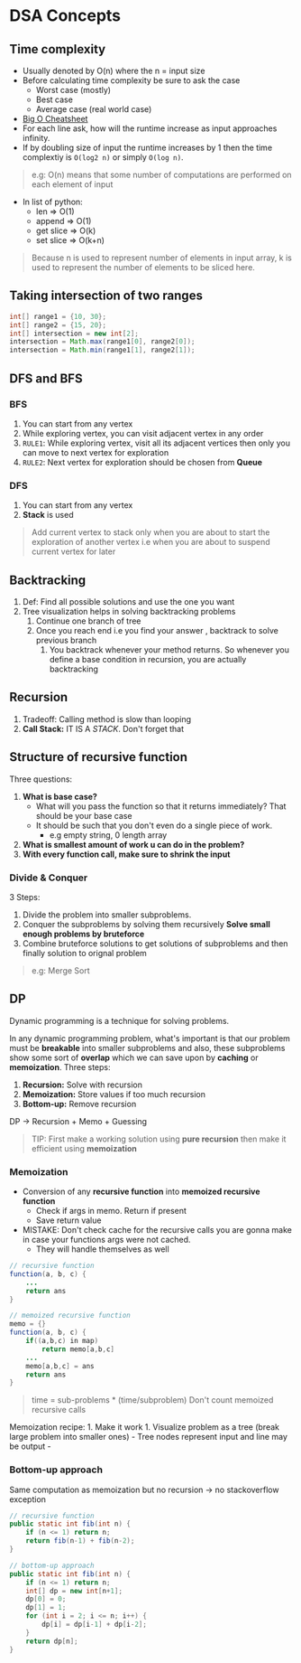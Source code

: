 # DSA Concepts

## Time complexity

- Usually denoted by O(n) where the n = input size
- Before calculating time complexity be sure to ask the case
  - Worst case (mostly)
  - Best case
  - Average case (real world case)
- [Big O Cheatsheet](https://www.bigocheatsheet.com/)
- For each line ask, how will the runtime increase as input approaches infinity.
- If by doubling size of input the runtime increases by 1 then the time complextiy is `O(log2 n)` or simply `O(log n)`.

> e.g: O(n) means that some number of computations are performed on each element of input

- In list of python:
  - len => O(1)
  - append => O(1)
  - get slice => O(k)
  - set slice => O(k+n)

> Because n is used to represent number of elements in input array, k is used to represent the
> number of elements to be sliced here.

## Taking intersection of two ranges

```java
int[] range1 = {10, 30};
int[] range2 = {15, 20};
int[] intersection = new int[2];
intersection = Math.max(range1[0], range2[0]);
intersection = Math.min(range1[1], range2[1]);
```

## DFS and BFS

### BFS

1. You can start from any vertex
2. While exploring vertex, you can visit adjacent vertex in any order
3. `RULE1`: While exploring vertex, visit all its adjacent vertices then only you can move to next vertex for exploration
4. `RULE2`: Next vertex for exploration should be chosen from **Queue**

### DFS

1. You can start from any vertex
2. **Stack** is used

> Add current vertex to stack only when you are about to start the exploration of another vertex i.e when you are about to suspend current vertex for later

## Backtracking

1. Def: Find all possible solutions and use the one you want
2. Tree visualization helps in solving backtracking problems
   1. Continue one branch of tree
   2. Once you reach end i.e you find your answer , backtrack to solve previous branch
      1. You backtrack whenever your method returns. So whenever you define a base condition in recursion, you are actually backtracking

## Recursion

1. Tradeoff: Calling method is slow than looping
2. **Call Stack:** IT IS A *STACK*. Don't forget that

## Structure of recursive function

Three questions:

1. **What is base case?**
    - What will you pass the function so that it returns immediately? That should be your base case
    - It should be such that you don't even do a single piece of work.
      - e.g empty string, 0 length array
2. **What is smallest amount of work u can do in the problem?**
3. **With every function call, make sure to shrink the input**

### Divide & Conquer

3 Steps:

1. Divide the problem into smaller subproblems. 
1. Conquer the subproblems by solving them recursively
   **Solve small enough problems by bruteforce**
1. Combine bruteforce solutions to get solutions of subproblems and then finally solution to orignal problem

> e.g: Merge Sort

## DP

Dynamic programming is a technique for solving problems.

In any dynamic programming problem, what's important is that our problem must be **breakable** into smaller subproblems and also, these subproblems show some sort of **overlap** which we can save upon by **caching** or **memoization**.
Three steps:

   1. **Recursion:** Solve with recursion
   2. **Memoization:** Store values if too much recursion
   3. **Bottom-up:** Remove recursion

DP -> Recursion + Memo + Guessing

> TIP: First make a working solution using **pure recursion** then make it efficient using **memoization**

### Memoization

- Conversion of any **recursive function** into **memoized recursive function**
  - Check if args in memo. Return if present
  - Save return value
- MISTAKE: Don't check cache for the recursive calls you are gonna make in case your functions args were not cached.
  - They will handle themselves as well

```java
// recursive function
function(a, b, c) {
    ...
    return ans
}
```

```java
// memoized recursive function
memo = {}
function(a, b, c) {
    if((a,b,c) in map)
        return memo[a,b,c]
    ...
    memo[a,b,c] = ans
    return ans
}
```

> time = sub-problems * (time/subproblem)
> Don't count memoized recursive calls

Memoization recipe:
    1. Make it work
       1. Visualize problem as a tree (break large problem into smaller ones)
         - Tree nodes represent input and line may be output
         -   

### Bottom-up approach

Same computation as memoization but no recursion -> no stackoverflow exception

```java
// recursive function
public static int fib(int n) {
    if (n <= 1) return n;
    return fib(n-1) + fib(n-2);
}

```

```java
// bottom-up approach
public static int fib(int n) {
    if (n <= 1) return n;
    int[] dp = new int[n+1];
    dp[0] = 0;
    dp[1] = 1;
    for (int i = 2; i <= n; i++) {
        dp[i] = dp[i-1] + dp[i-2];
    }
    return dp[n];
}
```